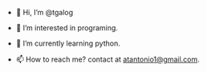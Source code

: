 - 👋 Hi, I’m @tgalog
- 👀 I’m interested in programing.
- 🌱 I’m currently learning python.

- 📫 How to reach me? contact at atantonio1@gmail.com.

<!---
tgalog/tgalog is a ✨ special ✨ repository because its `README.md` (this file) appears on your GitHub profile.
You can click the Preview link to take a look at your changes.
--->
